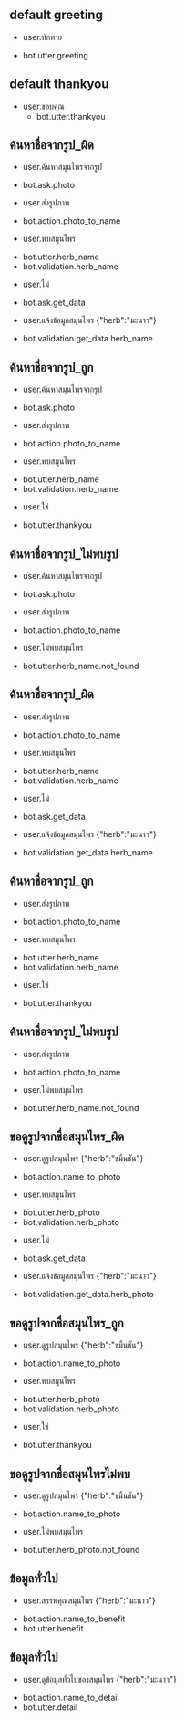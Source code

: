 ## default greeting
* user.ทักทาย
 - bot.utter.greeting

## default thankyou
* user.ขอบคุณ
  - bot.utter.thankyou

## ค้นหาชื่อจากรูป_ผิด
* user.ค้นหาสมุนไพรจากรูป
 - bot.ask.photo
* user.ส่งรูปภาพ
 - bot.action.photo_to_name
* user.พบสมุนไพร
 - bot.utter.herb_name
 - bot.validation.herb_name
* user.ไม่
 - bot.ask.get_data
* user.แจ้งข้อมูลสมุนไพร {"herb":"มะนาว"}
 - bot.validation.get_data.herb_name
## ค้นหาชื่อจากรูป_ถูก
* user.ค้นหาสมุนไพรจากรูป
 - bot.ask.photo
* user.ส่งรูปภาพ
 - bot.action.photo_to_name
* user.พบสมุนไพร
 - bot.utter.herb_name
 - bot.validation.herb_name
* user.ใช่
 - bot.utter.thankyou
## ค้นหาชื่อจากรูป_ไม่พบรูป
* user.ค้นหาสมุนไพรจากรูป
 - bot.ask.photo
* user.ส่งรูปภาพ
 - bot.action.photo_to_name
* user.ไม่พบสมุนไพร
 - bot.utter.herb_name.not_found

## ค้นหาชื่อจากรูป_ผิด
* user.ส่งรูปภาพ
 - bot.action.photo_to_name
* user.พบสมุนไพร
 - bot.utter.herb_name
 - bot.validation.herb_name
* user.ไม่
 - bot.ask.get_data
* user.แจ้งข้อมูลสมุนไพร {"herb":"มะนาว"}
 - bot.validation.get_data.herb_name
## ค้นหาชื่อจากรูป_ถูก
* user.ส่งรูปภาพ
 - bot.action.photo_to_name
* user.พบสมุนไพร
 - bot.utter.herb_name
 - bot.validation.herb_name
* user.ใช่
 - bot.utter.thankyou
## ค้นหาชื่อจากรูป_ไม่พบรูป
* user.ส่งรูปภาพ
 - bot.action.photo_to_name
* user.ไม่พบสมุนไพร
 - bot.utter.herb_name.not_found


## ขอดูรูปจากชื่อสมุนไพร_ผิด
* user.ดูรูปสมุนไพร {"herb":"ขมิ้นชัน"}
 - bot.action.name_to_photo
* user.พบสมุนไพร
 - bot.utter.herb_photo
 - bot.validation.herb_photo
* user.ไม่
 - bot.ask.get_data
* user.แจ้งข้อมูลสมุนไพร {"herb":"มะนาว"}
 - bot.validation.get_data.herb_photo
## ขอดูรูปจากชื่อสมุนไพร_ถูก
* user.ดูรูปสมุนไพร {"herb":"ขมิ้นชัน"}
 - bot.action.name_to_photo
* user.พบสมุนไพร
 - bot.utter.herb_photo
 - bot.validation.herb_photo
* user.ใช่
 - bot.utter.thankyou
## ขอดูรูปจากชื่อสมุนไพรไม่พบ
* user.ดูรูปสมุนไพร {"herb":"ขมิ้นชัน"}
 - bot.action.name_to_photo
* user.ไม่พบสมุนไพร
 - bot.utter.herb_photo.not_found
 
## ข้อมูลทั่วไป
* user.สรรพคุณสมุนไพร {"herb":"มะนาว"}
 - bot.action.name_to_benefit
 - bot.utter.benefit

## ข้อมูลทั่วไป
* user.ดูข้อมูลทั่วไปของสมุนไพร {"herb":"มะนาว"}
 - bot.action.name_to_detail
 - bot.utter.detail